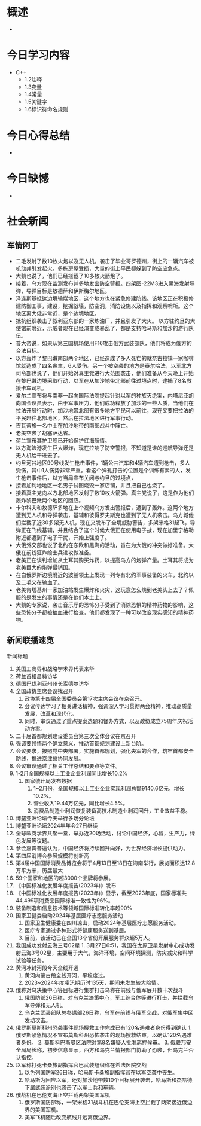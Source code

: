 # 概述
- 
# 今日学习内容
- C++
  - 1.2注释
  - 1.3变量
  - 1.4常量
  - 1.5关键字
  - 1.6标识符命名规则
# 今日心得总结
- 
# 今日缺憾
- 
# 社会新闻
## 军情阿丁

- 二毛发射了数10枚火炮以及无人机，袭击了毕业哥罗德州，街上的一辆汽车被机动并引发起火。多栋房屋受损，大量的街上平民都躲到了防空应急点。
- 大鹅也说了，他们已经拦截了10多枚火箭炮了。
- 接着，乌方现在监测发布并多地发出防空警报。四架图-22M3进入黑海发射导弹，导弹目标是敖德萨和伊斯梅尔地区。
- 泽连斯基抵达边境输煤地区，这个地方也在紧急修建防线。该地区正在积极修建防御工事，建设，挖掘战壕，防空洞，消防设施以及指挥和观察哨所。这个地区离大俄非常近，是个边境地区。
- 抵抗组织袭击了叙利亚东部的一家炼油厂，并且引发了大火。
  以方驻约旦的大使馆前附近，示威者现在已经演变成暴乱了，都是支持哈马斯和加沙的游行队伍。
- 普大帝说，如果从第三国机场使用F16攻击俄方武装部队，他们将成为俄方的合法目标。
- 以方轰炸了黎巴嫩南部两个地区，已经造成了多人死亡的就奈古拉镇一家咖啡馆就造成了四名丧生，6人受伤。另一个被空袭的地方是泰尔哈法，以军北方司令部也说了，他们开始对真主党进行大范围袭击，他们准备从今天晚上开始在黎巴嫩边境采取行动，以军在从加沙地带北部前往过境点时，逮捕了8名救援卡车司机。
- 爱尔兰宣布将与南非一起向国际法院提起针对以军的种族灭绝案，内塔尼亚胡向国会议员表示，由于军事压力，他们成功释放了加沙的一些人质，当他们在拉法开展行动时，加沙地带北部有很多地方平民可以前往，现在又要把拉法的平民赶往北部地区，然后在拉法地区进行军事行动。
- 吉瓦蒂旅一名中士在加沙地带的南部战斗中阵亡。
- 老美空袭了胡塞萨达省。
- 荷兰宣布其护卫舰已开始保护红海航情。
- 以方海法港发生巨大爆炸，现在拉响了防空警报，不知道是谁的巡航导弹还是无人机给干进去了。
- 约旦河谷地区90号线发生枪击事件，1辆公共汽车和4辆汽车遭到枪击，多人受伤，其中1人伤势非常严重。看这个弹孔打击的位置是个训练有素的人，发生枪击事件后，以方当局宣布关闭与约旦的过境点，
- 接着加利地地区一名男子试图烧毁一家店铺，并且把自己也烧了。
- 接着真主党向以方北部地区发射了数10枚火箭弹。真主党说了，这是作为他们轰炸黎巴嫩两个地区的回应。
- 卡尔科夫和敖德萨多地在上个视频乌方发出警报后，遭到了轰炸。这两个地方遭到无人机和导弹袭击，基辅和彼得罗夫斯克也遭到了无人机袭击。乌方城他们拦截了近30多架无人机，现在又发布了全境威胁警告，多架米格31起飞，导弹正在飞线基辅，并且结合了这个时候大俄正在使用电子战，现在加里宁格勒附近都遭到了电子干扰，开始上强度了。
- 大俄外交部也说了北约在东欧和黑海的活动，旨在为大俄的冲突做好准备。大俄在前线狂炸给士兵进攻做准备。
- 老美正在谈判增加从土耳其购买炸药，以提高乌方的炮弹产量。土耳其将成为老美巨大的炮弹侵销国。
- 在白俄罗斯边境附近的波兰领土上发现一列专有北约军事装备的火车，北约以及二毛又在输血了。
- 老美肯塔基州一家加油站发生爆炸和火灾，这玩意怎么烧到老美头上去了？佩服的是发生的事情还是在他们本土上。
- 大鹅的专家说，袭击音乐厅的恐怖分子受到了消除恐惧的精神药物的影响，这些恐怖分子都被抽血进行检查，他们都发现了一种可以改变现实感知的精神药物。

## 新闻联播速览

新闻标题
1. 美国工商界和战略学术界代表来华
2. 荷兰首相吕特访华
3. 德国巴伐利亚州州长索德尔访华
4. 全国政协主席会议找召开
   1. 政协第十四届全国委员会第17次主席会议在京召开。
   2. 会议传达学习了相关讲话精神，强调深入学习贯彻两会精神，推动高质量发展，改革和现代化。
   3. 同时，审议通过了重点提案选题和督办方式，以及政协成立75周年庆祝活动方案。
5. 二十届首都规划建设委员会第三次全体会议在京召开
  1. 强调要领悟两个确立意义，推动首都规划建设上新台阶。
  2. 会议要求，按照党中央部署，实施首都规划，强化央军的合作，筑牢首都安全防线，推进京津冀协同发展。
  3. 会议审议通过了相关工作总结和要点等文件。
6. 1-2月全国规模以上工业企业利润同比增长10.2%
   1. 国家统计局发布数据
      1. 1~2月份，全国规模以上工业企业实现利润总额9140.6亿元，增长10.2%。
      2. 营业收入19.44万亿元，同比增长4.5%。
      3. 消费品制造业利润恢复装备高技术制造业利润回升，工业效益平稳。
7. 博鳌亚洲论坛今天举行多场分论坛
  1. 博鳌亚洲论坛2024年年会27日继续
  2. 全球政商学界共聚一堂，举办近20场活动，讨论中国经济，心智，生产力，绿色发展等议题。
  3. 参会嘉宾普遍认为，中国经济将持续回升向好，为世界经济增长提供动力。
8. 第四届消博会参展规模将创新高
  1. 第4届中国国际消费品博览会将于4月13日至18日在海南举行，展览面积达12.8万平方米，历届最大
  2. 59个国家和地区的超3000个品牌将参展。
9. 《中国标准化发展年度报告(2023年)》发布
  1. 《中国标准化发展年度报告(2023年)》显示，截至2023年底，国家标准共44,499项消费品国际标准一致性为96%。
  2. 装备制造和信息技术等领域国际标准转化率超90%
10. 国家卫健委启动2024年基层医疗志愿服务活动
    1. 国家卫生健康委在四川凉山，启动2024年基层医疗志愿服务活动。
    2. 医疗专家通过多种形式将健康服务送到基层。
    3. 目前，该活动已在全国13个省份开展服务群众超5万人。
11.  我国成功发射云海三号02星
    1. 3月27日6:51，我国在太原卫星发射中心成功发射云海3号02星，主要用于大气，海洋环境，空间环境探测，防灾减灾和科学试验等任务。
12. 黄河冰封河段今天全线开通
    1. 黄河内蒙古段全线开河，平稳度过。
    2. 2023~2024年度凌汛期历时135天，期间未发生较大险情。
13. 俄称对乌决策中心等目标进行集群打击乌称在前线与俄军展开数十次战斗
    1. 俄国防部26日称，对乌克兰决策中心，军工综合体等进行打击，并拦截乌军导弹和无人机。
    2. 乌克兰武装部队总参谋部26日称，乌军在前线与俄军交战，对俄军集中区发动攻击。
14.  俄罗斯莫斯科州恐袭事件现场搜救工作完成已有120名遇难者身份得到确认
    1. 俄罗斯紧急情况不宣布莫斯科州恐怖袭击的现场搜救结束，以确认120名遇难者身份。
    2. 莫斯科巴斯曼区法院对第8名嫌疑人批准羁押候审。
    3. 俄联邦安全局局长称，初步信息显示，西方和乌克兰情报部门协助了恐袭，但乌克兰否认指控。
15. 以军称打死卡桑旅副指挥官巴武装组织称在希法医院交战
    1. 以色列国防军26日称，哈马斯卡桑旅副指挥官在以军空袭中丧生。
    2. 哈马斯为回应以军，还对加沙地带数10个目标展开袭击，哈马斯和杰哈德下属武装派别也袭击了以军士兵和车辆。
16. 俄战机在巴伦支海正空拦截两架美国军机
    1. 俄罗斯国防部称，一架米格31战斗机在巴伦支海上空拦截了两架接近俄边界的美国军机。
    2. 美军飞机随后改变航线并远离俄边界。